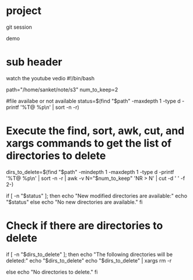 # project
git session

demo
# sub header 

watch the youtube vedio 
#!/bin/bash

path="/home/sanket/note/s3"
num_to_keep=2

#file availabe or not available
status=$(find "$path" -maxdepth 1 -type d -printf '%T@ %p\n' | sort -n -r)

# Execute the find, sort, awk, cut, and xargs commands to get the list of directories to delete
dirs_to_delete=$(find "$path" -mindepth 1 -maxdepth 1 -type d -printf '%T@ %p\n' | sort -n -r | awk -v N="$num_to_keep" 'NR > N' | cut -d ' ' -f 2-)


if [ -n "$status" ]; then
        echo "New modified directories are available:"
        echo "$status"
else
        echo "No new directories are available."
fi

# Check if there are directories to delete
if [ -n "$dirs_to_delete" ]; then
    echo "The following directories will be deleted:"
    echo "$dirs_to_delete"
    echo "$dirs_to_delete" | xargs rm -r


else
    echo "No directories to delete."
fi


